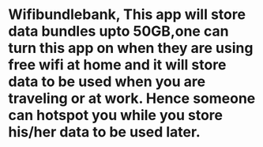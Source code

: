 # Wifibundlebank, This app will store data bundles upto 50GB,one can turn this app on when they are using free wifi at home and it will store data to be used when you are traveling or at work. Hence someone can hotspot you while you store his/her data to be  used later.
